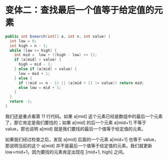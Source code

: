 # 变体二：查找最后一个值等于给定值的元素

```java
public int bsearch(int[] a, int n, int value) {
  int low = 0;
  int high = n - 1;
  while (low <= high) {
    int mid =  low + ((high - low) >> 1);
    if (a[mid] > value) {
      high = mid - 1;
    } else if (a[mid] < value) {
      low = mid + 1;
    } else {
      if ((mid == n - 1) || (a[mid + 1] != value)) return mid;
      else low = mid + 1;
    }
  }
  return -1;
}
```

我们还是重点看第 11 行代码。如果 a[mid] 这个元素已经是数组中的最后一个元素了，那它肯定是我们要找的；如果 a[mid] 的后一个元素 a[mid+1] 不等于 value，那也说明 a[mid] 就是我们要找的最后一个值等于给定值的元素。

如果我们经过检查之后，发现 a[mid] 后面的一个元素 a[mid+1] 也等于 value，那说明当前的这个 a[mid] 并不是最后一个值等于给定值的元素。我们就更新 low=mid+1，因为要找的元素肯定出现在 [mid+1, high] 之间。